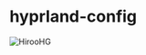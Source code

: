 # hyprland-config

![HirooHG](https://github.com/HirooHG/hyprland-config/blob/main/screen.png?raw=true)
